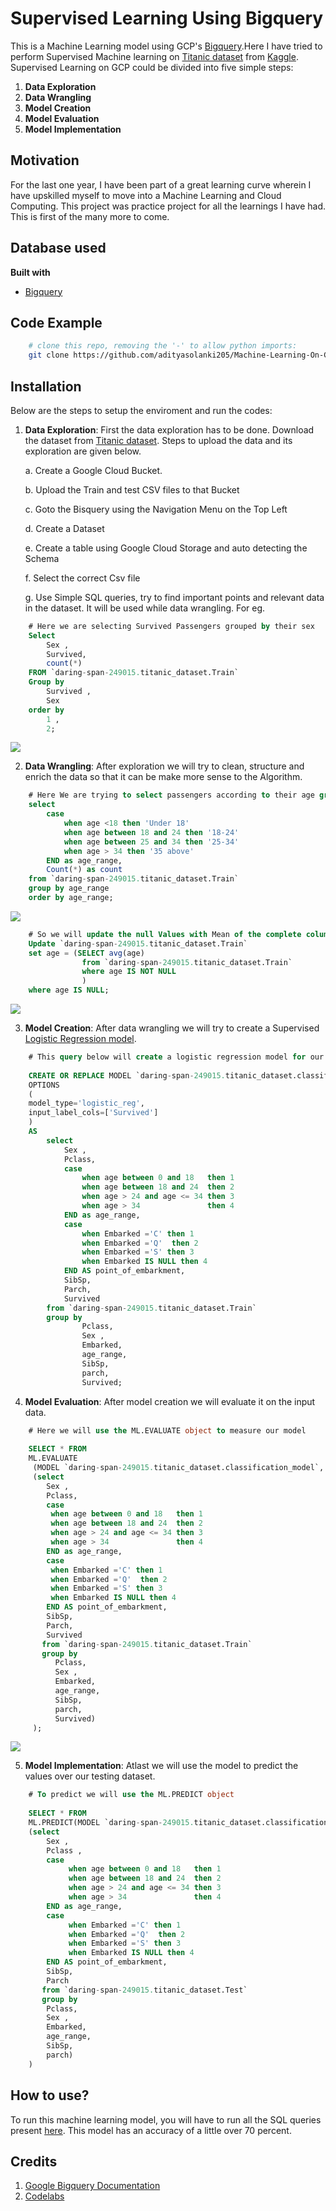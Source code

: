 # Supervised Learning Using Bigquery

This is a Machine Learning model using GCP's [Bigquery](https://cloud.google.com/bigquery-ml/docs/bigqueryml-intro).Here I have tried to perform Supervised Machine learning on [Titanic dataset](https://www.kaggle.com/c/titanic) from [Kaggle](https://www.kaggle.com/). Supervised Learning on GCP could be divided into five simple steps:

1. **Data Exploration**
2. **Data Wrangling**
3. **Model Creation**
4. **Model Evaluation**
5. **Model Implementation**


## Motivation
For the last one year, I have been part of a great learning curve wherein I have upskilled myself to move into a Machine Learning and Cloud Computing. This project was practice project for all the learnings I have had. This is first of the many more to come. 
 

## Database used

<b>Built with</b>
- [Bigquery](https://cloud.google.com/bigquery-ml/docs/bigqueryml-intro)


## Code Example

```bash
    # clone this repo, removing the '-' to allow python imports:
    git clone https://github.com/adityasolanki205/Machine-Learning-On-Google-Bigquery.git
```

## Installation

Below are the steps to setup the enviroment and run the codes:

1. **Data Exploration**: First the data exploration has to be done. Download the dataset from [Titanic dataset](https://www.kaggle.com/c/titanic). Steps to upload the data and its exploration are given below.
    
    a. Create a Google Cloud Bucket.
    
    b. Upload the Train and test CSV files to that Bucket
    
    c. Goto the Bisquery using the Navigation Menu on the Top Left
    
    d. Create a Dataset 
    
    e. Create a table using Google Cloud Storage and auto detecting the Schema
    
    f. Select the correct Csv file
    
    g. Use Simple SQL queries, try to find important points and relevant data in the dataset. 
       It will be used while data wrangling. For eg. 
       
```sql
    # Here we are selecting Survived Passengers grouped by their sex
    Select 
        Sex , 
        Survived,
        count(*)
    FROM `daring-span-249015.titanic_dataset.Train`
    Group by  
        Survived , 
        Sex
    order by 
        1 , 
        2;
```
![](Images/Sex_Survived.png)

2. **Data Wrangling**: After exploration we will try to clean, structure and enrich the data so that it can be make more sense to the Algorithm.


```sql
    # Here We are trying to select passengers according to their age group. 
    select 
        case
            when age <18 then 'Under 18'
            when age between 18 and 24 then '18-24'
            when age between 25 and 34 then '25-34'
            when age > 34 then '35 above'
        END as age_range, 
        Count(*) as count
    from `daring-span-249015.titanic_dataset.Train`
    group by age_range
    order by age_range;
```
![](Images/Age.png)

```sql
    # So we will update the null Values with Mean of the complete column
    Update `daring-span-249015.titanic_dataset.Train`
    set age = (SELECT avg(age)
                from `daring-span-249015.titanic_dataset.Train`
                where age IS NOT NULL
                )
    where age IS NULL;
```
![](Images/age_updated.png)

3. **Model Creation**: After data wrangling we will try to create a Supervised [Logistic Regression model](https://cloud.google.com/bigquery-ml/docs/reference/standard-sql/bigqueryml-syntax-create#model_type).  

```sql
    # This query below will create a logistic regression model for our input data
    
    CREATE OR REPLACE MODEL `daring-span-249015.titanic_dataset.classification_model`
    OPTIONS
    (
    model_type='logistic_reg',
    input_label_cols=['Survived']
    )
    AS
        select
            Sex ,
            Pclass,
            case
                when age between 0 and 18   then 1
                when age between 18 and 24  then 2
                when age > 24 and age <= 34 then 3
                when age > 34               then 4
            END as age_range,
            case
                when Embarked ='C' then 1
                when Embarked ='Q'  then 2
                when Embarked ='S' then 3
                when Embarked IS NULL then 4
            END AS point_of_embarkment,
            SibSp,
            Parch,
            Survived
        from `daring-span-249015.titanic_dataset.Train`
        group by 
                Pclass,
                Sex ,
                Embarked, 
                age_range, 
                SibSp, 
                parch, 
                Survived;
```

4. **Model Evaluation**:  After model creation we will evaluate it on the input data.

```sql
    # Here we will use the ML.EVALUATE object to measure our model
    
    SELECT * FROM
    ML.EVALUATE 
     (MODEL `daring-span-249015.titanic_dataset.classification_model`, 
     (select
        Sex ,
        Pclass,
        case
         when age between 0 and 18   then 1
         when age between 18 and 24  then 2
         when age > 24 and age <= 34 then 3
         when age > 34               then 4
        END as age_range,
        case
         when Embarked ='C' then 1
         when Embarked ='Q'  then 2
         when Embarked ='S' then 3
         when Embarked IS NULL then 4
        END AS point_of_embarkment,
        SibSp,
        Parch,
        Survived
       from `daring-span-249015.titanic_dataset.Train`
       group by 
          Pclass,
          Sex ,
          Embarked, 
          age_range, 
          SibSp, 
          parch, 
          Survived)
     );
```
![](Images/ML_evaluate.png)

5. **Model Implementation**: Atlast we will use the model to predict the values over our testing dataset.

```sql
    # To predict we will use the ML.PREDICT object
    
    SELECT * FROM
    ML.PREDICT(MODEL `daring-span-249015.titanic_dataset.classification_model`, 
    (select
        Sex ,
        Pclass ,
        case
             when age between 0 and 18   then 1
             when age between 18 and 24  then 2
             when age > 24 and age <= 34 then 3
             when age > 34               then 4
        END as age_range,
        case
             when Embarked ='C' then 1
             when Embarked ='Q'  then 2
             when Embarked ='S' then 3
             when Embarked IS NULL then 4
        END AS point_of_embarkment,
        SibSp,
        Parch
       from `daring-span-249015.titanic_dataset.Test`
       group by 
        Pclass,
        Sex ,
        Embarked, 
        age_range, 
        SibSp, 
        parch)
    )
```
[](Images/predict.png)
    
## How to use?
To run this machine learning model, you will have to run all the SQL queries present [here](https://github.com/adityasolanki205/Machine-Learning-On-Google-Bigquery/blob/master/Supervised%20Learning/Titanic%20Dataset%20Bigquery.ipynb). This model has an accuracy of a little over 70 percent. 

## Credits
1. [Google Bigquery Documentation](https://cloud.google.com/bigquery/docs)
2. [Codelabs](https://codelabs.developers.google.com/codelabs/end-to-end-ml/index.html?index=..%2F..index#1)
